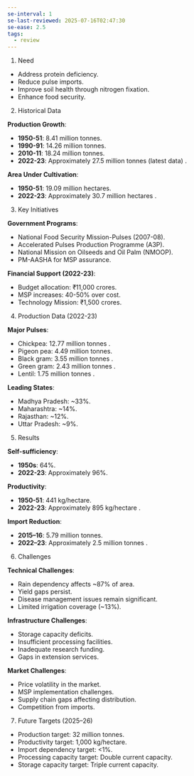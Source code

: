 ```yaml
---
se-interval: 1
se-last-reviewed: 2025-07-16T02:47:30
se-ease: 2.5
tags:
  - review
---
```



1. Need

- Address protein deficiency.
- Reduce pulse imports.
- Improve soil health through nitrogen fixation.
- Enhance food security.

2. Historical Data

**Production Growth**:

- **1950-51**: 8.41 million tonnes.
- **1990-91**: 14.26 million tonnes.
- **2010-11**: 18.24 million tonnes.
- **2022-23**: Approximately 27.5 million tonnes (latest data) .

**Area Under Cultivation**:

- **1950-51**: 19.09 million hectares.
- **2022-23**: Approximately 30.7 million hectares .

3. Key Initiatives

**Government Programs**:

- National Food Security Mission-Pulses (2007-08).
- Accelerated Pulses Production Programme (A3P).
- National Mission on Oilseeds and Oil Palm (NMOOP).
- PM-AASHA for MSP assurance.

**Financial Support (2022-23)**:

- Budget allocation: ₹11,000 crores.
- MSP increases: 40-50% over cost.
- Technology Mission: ₹1,500 crores.

4. Production Data (2022-23)

**Major Pulses**:

- Chickpea: 12.77 million tonnes .
- Pigeon pea: 4.49 million tonnes.
- Black gram: 3.55 million tonnes .
- Green gram: 2.43 million tonnes .
- Lentil: 1.75 million tonnes .

**Leading States**:

- Madhya Pradesh: ~33%.
- Maharashtra: ~14%.
- Rajasthan: ~12%.
- Uttar Pradesh: ~9%.

5. Results

**Self-sufficiency**:

- **1950s**: 64%.
- **2022-23**: Approximately 96%.

**Productivity**:

- **1950-51**: 441 kg/hectare.
- **2022-23**: Approximately 895 kg/hectare .

**Import Reduction**:

- **2015–16**: 5.79 million tonnes.
- **2022–23**: Approximately 2.5 million tonnes .

6. Challenges

**Technical Challenges**:

- Rain dependency affects ~87% of area.
- Yield gaps persist.
- Disease management issues remain significant.
- Limited irrigation coverage (~13%).

**Infrastructure Challenges**:

- Storage capacity deficits.
- Insufficient processing facilities.
- Inadequate research funding.
- Gaps in extension services.

**Market Challenges**:

- Price volatility in the market.
- MSP implementation challenges.
- Supply chain gaps affecting distribution.
- Competition from imports.

7. Future Targets (2025–26)

- Production target: 32 million tonnes.
- Productivity target: 1,000 kg/hectare.
- Import dependency target: <1%.
- Processing capacity target: Double current capacity.
- Storage capacity target: Triple current capacity.